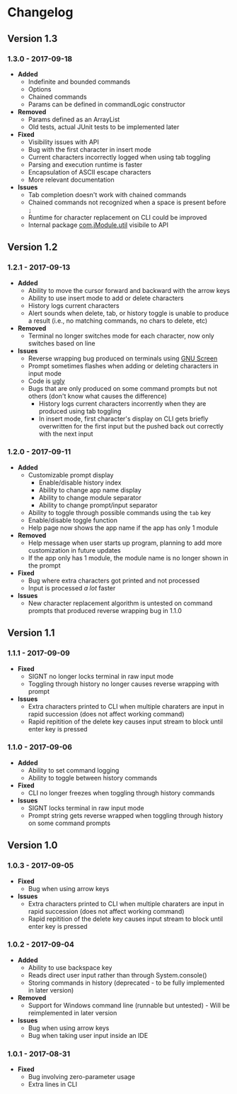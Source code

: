 # Changelog

## Version 1.3
### 1.3.0 - 2017-09-18
- **Added**
  - Indefinite and bounded commands
  - Options
  - Chained commands
  - Params can be defined in commandLogic constructor
- **Removed**
  - Params defined as an ArrayList
  - Old tests, actual JUnit tests to be implemented later
- **Fixed**
  - Visibility issues with API
  - Bug with the first character in insert mode
  - Current characters incorrectly logged when using tab toggling
  - Parsing and execution runtime is faster
  - Encapsulation of ASCII escape characters
  - More relevant documentation
- **Issues**
  - Tab completion doesn't work with chained commands
  - Chained commands not recognized when a space is present before `;`
  - Runtime for character replacement on CLI could be improved
  - Internal package [com.jModule.util](https://github.com/pkelaita/JModule/tree/master/src/main/java/com/jModule/util) visibile to API
## Version 1.2
### 1.2.1 - 2017-09-13
- **Added**
  - Ability to move the cursor forward and backward with the arrow keys
  - Ability to use insert mode to add or delete characters
  - History logs current characters
  - Alert sounds when delete, tab, or history toggle is unable to produce a result (i.e., no matching commands, no chars to delete, etc)
- **Removed**
  - Terminal no longer switches mode for each character, now only switches based on line
- **Issues**
  - Reverse wrapping bug produced on terminals using [GNU Screen](https://www.gnu.org/software/screen/)
  - Prompt sometimes flashes when adding or deleting characters in input mode
  - Code is [ugly](https://github.com/pkelaita/JModule/commit/dceaa309e206a482869ff2a9ff003e12890fa665#diff-ae2f5be210dce89d38a1e35d41760f3dR320)
  - Bugs that are only produced on some command prompts but not others (don't know what causes the difference)
    - History logs current characters incorrently when they are produced using tab toggling
    - In insert mode, first character's display on CLI gets briefly overwritten for the first input but the pushed back out correctly with the next input
### 1.2.0 - 2017-09-11
- **Added**
  - Customizable prompt display
    - Enable/disable history index
    - Ability to change app name display
    - Ability to change module separator
    - Ability to change prompt/input separator
  - Ability to toggle through possible commands using the `tab` key
  - Enable/disable toggle function
  - Help page now shows the app name if the app has only 1 module
- **Removed**
  - Help message when user starts up program, planning to add more customization in future updates
  - If the app only has 1 module, the module name is no longer shown in the prompt
- **Fixed**
  - Bug where extra characters got printed and not processed
  - Input is processed *a lot* faster
- **Issues**
  - New character replacement algorithm is untested on command prompts that produced reverse wrapping bug in 1.1.0
## Version 1.1
### 1.1.1 - 2017-09-09
- **Fixed**
  - SIGNT no longer locks terminal in raw input mode
  - Toggling through history no longer causes reverse wrapping with prompt
- **Issues**
  - Extra characters printed to CLI when multiple charaters are input in rapid succession (does not affect working command)
  - Rapid repitition of the delete key causes input stream to block until enter key is pressed
### 1.1.0 - 2017-09-06
- **Added**
  - Ability to set command logging
  - Ability to toggle between history commands
- **Fixed**
  - CLI no longer freezes when toggling through history commands
- **Issues**
  - SIGNT locks terminal in raw input mode
  - Prompt string gets reverse wrapped when toggling through history on some command prompts

## Version 1.0
### 1.0.3 - 2017-09-05
- **Fixed**
  - Bug when using arrow keys
- **Issues**
  - Extra characters printed to CLI when multiple charaters are input in rapid succession (does not affect working command)
  - Rapid repitition of the delete key causes input stream to block until enter key is pressed

### 1.0.2 - 2017-09-04
- **Added**
  - Ability to use backspace key
  - Reads direct user input rather than through System.console()
  - Storing commands in history (deprecated - to be fully implemented in later version)
- **Removed**
  - Support for Windows command line (runnable but untested) - Will be reimplemented in later version
- **Issues**
  - Bug when using arrow keys
  - Bug when taking user input inside an IDE

### 1.0.1 - 2017-08-31
- **Fixed**
  - Bug involving zero-parameter usage
  - Extra lines in CLI